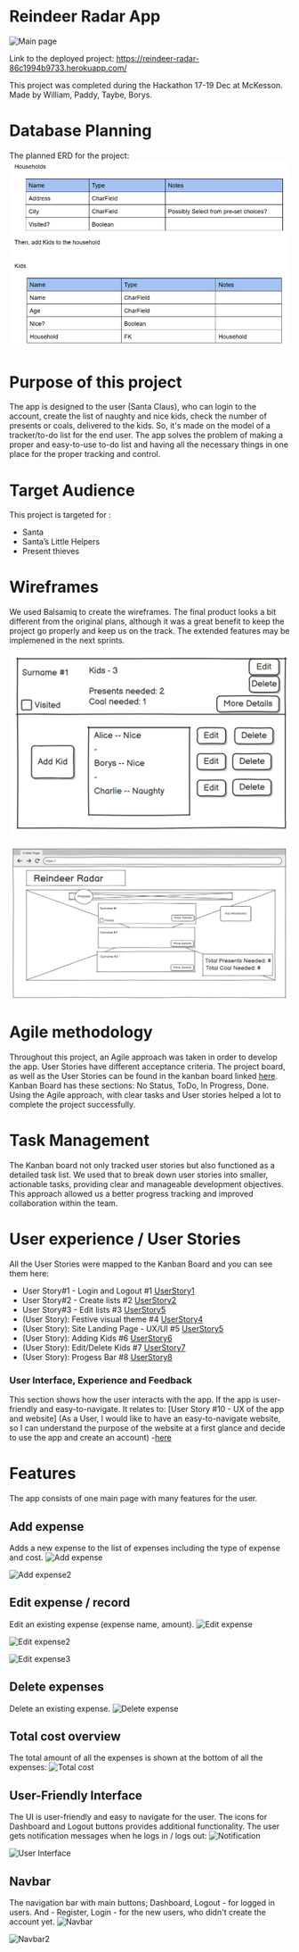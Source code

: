 # Reindeer Radar App

![Main page](static/images/readme-images/mainpage.jpg)

Link to the deployed project: https://reindeer-radar-86c1994b9733.herokuapp.com/ 

This project was completed during the Hackathon 17-19 Dec at McKesson.
Made by William, Paddy, Taybe, Borys.


# Database Planning

The planned ERD for the project: 
![Entity Relation Diagram](static/media/erd.jpg)


# Purpose of this project
The app is designed to the user (Santa Claus), who can login to the account, create the list of naughty and nice kids, check the number of presents or coals, delivered to the kids. 
So, it's made on the model of a tracker/to-do list for the end user. The app solves the problem of making a proper and easy-to-use to-do list and having all the necessary things in one place for the proper tracking and control. 
 

# Target Audience
 This project is targeted for :
- Santa
- Santa’s Little Helpers
- Present thieves


# Wireframes
We used Balsamiq to create the wireframes. The final product looks a bit different from the original plans, although it was a great benefit to keep the project go properly and keep us on the track. The extended features may be implemened in the next sprints. 

![Wireframe1](static/media//wireframe1.png)

![Wireframe2](static/media//wireframe2.png)


# Agile methodology
Throughout this project, an Agile approach was taken in order to develop the app. User Stories have different acceptance criteria. The project board, as well as the User Stories can be found in the kanban board linked [here](<https://github.com/users/Will-WHyd/projects/5/views/1>). Kanban Board has these sections: No Status, ToDo, In Progress, Done. Using the Agile approach, with clear tasks and User stories helped a lot to complete the project successfully.


# Task Management
The Kanban board not only tracked user stories but also functioned as a detailed task list. We used that to break down user stories into smaller, actionable tasks, providing clear and manageable development objectives. This approach allowed us a better progress tracking and improved collaboration within the team.


# User experience /  User Stories
All the User Stories were mapped to the Kanban Board and you can see them here: 

- User Story#1 - Login and Logout #1 [UserStory1](<https://github.com/Will-WHyd/Reindeer-Radar/issues/1>)
- User Story#2 - Create lists #2  [UserStory2](<https://github.com/Will-WHyd/Reindeer-Radar/issues/2>)
- User Story#3 - Edit lists #3  [UserStory5](<https://github.com/Will-WHyd/Reindeer-Radar/issues/3>)
- (User Story): Festive visual theme #4  [UserStory4](<https://github.com/Will-WHyd/Reindeer-Radar/issues/4>)
- (User Story): Site Landing Page - UX/UI #5 [UserStory5](<(https://github.com/Will-WHyd/Reindeer-Radar/issues/5>)
- (User Story): Adding Kids #6   [UserStory6](<https://github.com/Will-WHyd/Reindeer-Radar/issues/6>)
- (User Story): Edit/Delete Kids #7 [UserStory7](<https://github.com/Will-WHyd/Reindeer-Radar/issues/7>)
- (User Story): Progess Bar #8  [UserStory8](<https://github.com/Will-WHyd/Reindeer-Radar/issues/8>)



### User Interface, Experience and Feedback
This section shows how the user interacts with the app. If the app is user-friendly and easy-to-navigate.
It relates to: [User Story #10 - UX of the app and website] (As a User, I would like to have an easy-to-navigate website, so I can understand the purpose of the website at a first glance and decide to use the app and create an account) -[here](<https://github.com/users/Borys-777/projects/8/views/1?pane=issue&itemId=90616284&issue=Borys-777%7CBudgetBuddy%7C18>) 



# Features 
The app consists of one main page with many features for the user.

## Add expense
Adds a new expense to the list of expenses including the type of expense and cost.
![Add expense](static/images/readme-images/addexpense.jpg)

![Add expense2](static/images/readme-images/addexpense2.jpg)


## Edit expense / record
Edit an existing expense (expense name, amount).
![Edit expense](static/images/readme-images/editexpense.jpg)

![Edit expense2](static/images/readme-images/editexpense2.jpg)

![Edit expense3](static/images/readme-images/editexpense3.jpg)

## Delete expenses
Delete an existing expense.
![Delete expense](static/images/readme-images/deleterecord.jpg)

## Total cost overview
The total amount of all the expenses is shown at the bottom of all the expenses:
![Total cost](static/images/readme-images/totalcost.jpg)

## User-Friendly Interface
The UI is user-friendly and easy to navigate for the user. The icons for Dashboard and Logout buttons provides additional functionality.
The user gets notification messages when he logs in / logs out: 
![Notification](static/images/readme-images/notification.jpg)


![User Interface](static/images/readme-images/user-friendly.jpg)

## Navbar 
The navigation bar with main buttons; Dashboard, Logout - for logged in users. And - Register, Login - for the new users, who didn't create the account yet. 
![Navbar](static/images/readme-images/navbar.jpg)

![Navbar2](static/images/readme-images/navbar2.jpg)

